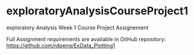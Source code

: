 # exploratoryAnalysisCourseProject1
exploratory Analysis Week 1 Course Project Assignement

Full Assignment requirements are available in GitHub repository: https://github.com/rdpeng/ExData_Plotting1
